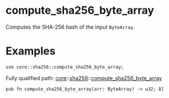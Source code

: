 # compute_sha256_byte_array

Computes the SHA-256 hash of the input `ByteArray`.
# Examples

```cairo
use core::sha256::compute_sha256_byte_array;

```

Fully qualified path: [core](./core.md)::[sha256](./core-sha256.md)::[compute_sha256_byte_array](./core-sha256-compute_sha256_byte_array.md)

<pre><code class="language-cairo">pub fn compute_sha256_byte_array(arr: ByteArray) -&gt; u32; 8]</code></pre>

